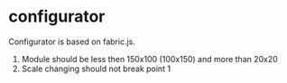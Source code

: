 # configurator
Configurator is based on fabric.js.

1. Module should be less then 150x100 (100x150) and more than 20x20
2. Scale changing should not break point 1
